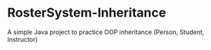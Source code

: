 # RosterSystem-Inheritance
A simple Java project to practice OOP inheritance (Person, Student, Instructor)
